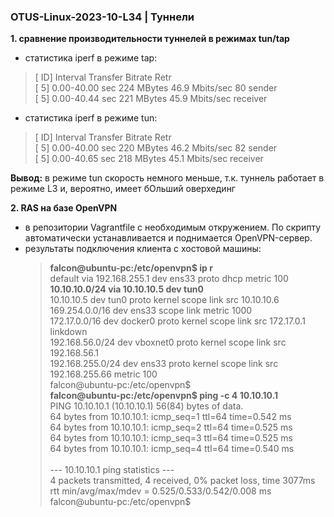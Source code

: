 ### OTUS-Linux-2023-10-L34 | Туннели  

**1. сравнение производительности туннелей в режимах tun/tap**

  - статистика iperf в режиме tap:
   
  >[ ID] Interval           Transfer     Bitrate         Retr<br>
  >[  5]   0.00-40.00  sec   224 MBytes  46.9 Mbits/sec   80             sender<br>
  >[  5]   0.00-40.44  sec   221 MBytes  45.9 Mbits/sec                  receiver<br>

  - статистика iperf в режиме tun:
  
  >[ ID] Interval           Transfer     Bitrate         Retr<br>
  >[  5]   0.00-40.00  sec   220 MBytes  46.2 Mbits/sec   82             sender<br>
  >[  5]   0.00-40.65  sec   218 MBytes  45.1 Mbits/sec                  receiver  <br>

  **Вывод:** в режиме tun скорость немного меньше, т.к. туннель работает в режиме L3 и, вероятно, имеет бОльший оверхединг  

**2. RAS на базе OpenVPN**  
  - в репозитории Vagrantfile с необходимым откружением. По скрипту автоматически устанавливается и поднимается OpenVPN-сервер.
  - результаты подключения клиента с хостовой машины:
	>**falcon@ubuntu-pc:/etc/openvpn$ ip r**<br>
	>default via 192.168.255.1 dev ens33 proto dhcp metric 100 <br>
	>**10.10.10.0/24 via 10.10.10.5 dev tun0**<br>
	>10.10.10.5 dev tun0 proto kernel scope link src 10.10.10.6 <br>
	>169.254.0.0/16 dev ens33 scope link metric 1000 <br>
	>172.17.0.0/16 dev docker0 proto kernel scope link src 172.17.0.1 linkdown <br>
	>192.168.56.0/24 dev vboxnet0 proto kernel scope link src 192.168.56.1 <br>
	>192.168.255.0/24 dev ens33 proto kernel scope link src 192.168.255.66 metric 100 <br>
	>falcon@ubuntu-pc:/etc/openvpn$ <br>
	>**falcon@ubuntu-pc:/etc/openvpn$ ping -c 4 10.10.10.1**<br>
	>PING 10.10.10.1 (10.10.10.1) 56(84) bytes of data.<br>
	>64 bytes from 10.10.10.1: icmp_seq=1 ttl=64 time=0.542 ms<br>
	>64 bytes from 10.10.10.1: icmp_seq=2 ttl=64 time=0.525 ms<br>
	>64 bytes from 10.10.10.1: icmp_seq=3 ttl=64 time=0.525 ms<br>
	>64 bytes from 10.10.10.1: icmp_seq=4 ttl=64 time=0.540 ms<br>
	><br>
	>--- 10.10.10.1 ping statistics ---<br>
	>4 packets transmitted, 4 received, 0% packet loss, time 3077ms<br>
	>rtt min/avg/max/mdev = 0.525/0.533/0.542/0.008 ms<br>
	>falcon@ubuntu-pc:/etc/openvpn$<br>


